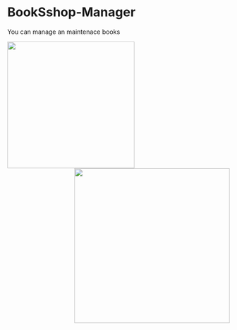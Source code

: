 # BookSshop-Manager
You can manage an maintenace books 

<div>

<img src="https://user-images.githubusercontent.com/88790737/203452805-f66c3432-abfb-48da-9e3c-7031e943048c.png" style="width: 18rem" align="flex">

<img src="https://user-images.githubusercontent.com/88790737/203452534-f5927e0a-8d12-4e1e-8043-35059344bb04.png" style="width: 22rem; margin:0000" align="right">

</div>
